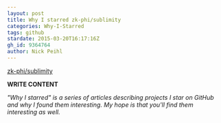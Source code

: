 ```yaml
---
layout: post
title: Why I starred zk-phi/sublimity
categories: Why-I-Starred
tags: github
stardate: 2015-03-20T16:17:16Z
gh_id: 9364764
author: Nick Peihl
---
```


[zk-phi/sublimity](star.repo.html_url)

**WRITE CONTENT**

*"Why I starred" is a series of articles describing projects I star on GitHub and why I found them interesting. My hope is that you'll find them interesting as well.*

